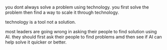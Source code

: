 you dont always solve a problem using 
technology. you first solve 
the problem then find a way 
to scale it through technology. 

technology is a tool not a solution. 

most leaders are going wrong in asking 
their people to find solution using AI.
they should first ask their people 
to find problems amd then see if AI 
can help solve it quicker or better. 

